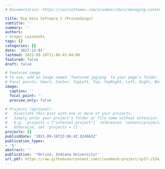 ```yaml
---
# Documentation: https://sourcethemes.com/academic/docs/managing-content/

title: Big Data Software 2 (Proceedings)
subtitle: ''
summary: ''
authors:
- Gregor Laszewski
tags: []
categories: []
date: '2017-12-01'
lastmod: 2021-09-16T11:06:42-04:00
featured: false
draft: false

# Featured image
# To use, add an image named `featured.jpg/png` to your page's folder.
# Focal points: Smart, Center, TopLeft, Top, TopRight, Left, Right, BottomLeft, Bottom, BottomRight.
image:
  caption: ''
  focal_point: ''
  preview_only: false

# Projects (optional).
#   Associate this post with one or more of your projects.
#   Simply enter your project's folder or file name without extension.
#   E.g. `projects = ["internal-project"]` references `content/project/deep-learning/index.md`.
#   Otherwise, set `projects = []`.
projects: []
publishDate: '2021-09-16T15:06:42.824665Z'
publication_types:
- '5'
abstract: ''
publication: '*Online, Indiana University*'
url_pdf: https://raw.githubusercontent.com/cloudmesh-project/sp17-i524/master/paper2/proceedings.pdf
---
```

